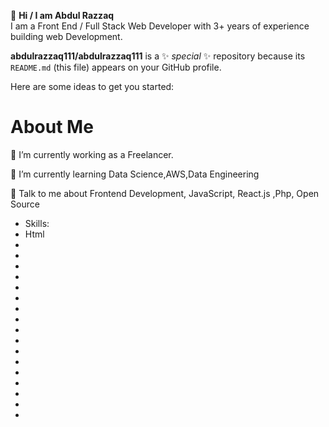 👋  <b>Hi / I am Abdul Razzaq</b>
<br>
I am a Front End / Full Stack Web Developer with 3+ years of experience building web Development.



**abdulrazzaq111/abdulrazzaq111** is a ✨ _special_ ✨ repository because its `README.md` (this file) appears on your GitHub profile.

Here are some ideas to get you started:
<h1> <b>About Me</b> </h1>

🔭 I’m currently working as a Freelancer.

🌱 I’m currently learning Data Science,AWS,Data Engineering

💬 Talk to me about Frontend Development, JavaScript, React.js ,Php, Open Source
<ul>
<li>Skills:</li>
<li>Html</li>
 <li></li>
<li></li>
<li></li>
<li></li>
<li></li>
<li></li>
<li></li>
<li></li>
<li></li>
<li></li>
<li></li>
<li></li>
<li></li>
<li></li>
<li></li>
<li></li>

<li>



